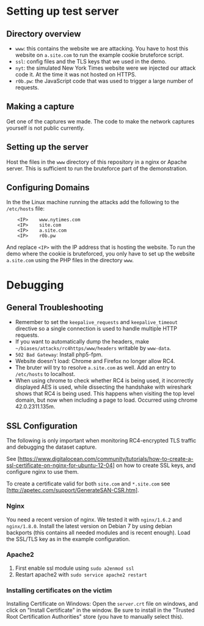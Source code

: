 # Setting up test server

## Directory overview

- `www`: this contains the website we are attacking. You have to host this website on `a.site.com` to run the example cookie bruteforce script.
- `ssl`: config files and the TLS keys that we used in the demo.
- `nyt`: the simulated New York Times website were we injected our attack code it. At the time it was not hosted on HTTPS.
- `r0b.pw`: the JavaScript code that was used to trigger a large number of requests.

## Making a capture

Get one of the captures we made. The code to make the network captures yourself is not public currently.

## Setting up the server

Host the files in the `www` directory of this repository in a nginx or Apache server. This is sufficient to run the bruteforce part of the demonstration.

## Configuring Domains

In the the Linux machine running the attacks add the following to the `/etc/hosts` file:

        <IP>    www.nytimes.com
        <IP>    site.com
        <IP>    a.site.com
        <IP>    r0b.pw

And replace `<IP>` with the IP address that is hosting the website. To run the demo where the cookie is bruteforced, you only have to set up the website `a.site.com` using the PHP files in the directory `www`.

# Debugging

## General Troubleshooting

- Remember to set the `keepalive_requests` and `keepalive_timeout` directive so a single connection is used to handle multiple HTTP requests.
- If you want to automatically dump the headers, make `~/biases/attacks/rc4https/www/headers` writable by `www-data`.
- `502 Bad Gateway`: Install php5-fpm.
- Website doesn't load: Chrome and Firefox no longer allow RC4.
- The bruter will try to resolve `a.site.com` as well. Add an entry to `/etc/hosts` to localhost.
- When using chrome to check whether RC4 is being used, it incorrectly displayed AES is used, while dissecting the handshake with wireshark shows that RC4 is being used. This happens when visiting the top level domain, but now when including a page to load. Occurred using chrome 42.0.2311.135m.

## SSL Configuration

The following is only important when monitoring RC4-encrypted TLS traffic and debugging the dataset capture.

See [https://www.digitalocean.com/community/tutorials/how-to-create-a-ssl-certificate-on-nginx-for-ubuntu-12-04] on how to create SSL keys, and configure nginx to use them.

To create a certificate valid for both `site.com` and `*.site.com` see [http://apetec.com/support/GenerateSAN-CSR.htm].

### Nginx

You need a recent version of nginx. We tested it with `nginx/1.6.2` and `nginx/1.8.0`. Install the latest version on Debian 7 by using debian backports (this contains all needed modules and is recent enough). Load the SSL/TLS key as in the example configuration.

### Apache2

1. First enable ssl module using `sudo a2enmod ssl`
2. Restart apache2 with `sudo service apache2 restart`

### Installing certificates on the victim

Installing Certificate on Windows: Open the `server.crt` file on windows, and click on "Install Certificate" in the window. Be sure to install in the "Trusted Root Certification Authorities" store (you have to manually select this).

